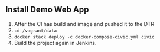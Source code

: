 ## Install Demo Web App


1. After the CI has build and image and pushed it to the DTR
2. `cd /vagrant/data`
3. `docker stack deploy -c docker-compose-civic.yml civic`
4. Build the project again in Jenkins.
